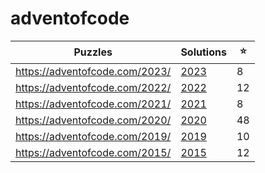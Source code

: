 # adventofcode

| Puzzles                          | Solutions     | ⭐  |
|----------------------------------|---------------|----|
| <https://adventofcode.com/2023/> | [2023](2023/) | 8  |
| <https://adventofcode.com/2022/> | [2022](2022/) | 12 |
| <https://adventofcode.com/2021/> | [2021](2021/) | 8  |
| <https://adventofcode.com/2020/> | [2020](2020/) | 48 |
| <https://adventofcode.com/2019/> | [2019](2019/) | 10 |
| <https://adventofcode.com/2015/> | [2015](2015/) | 12 |
